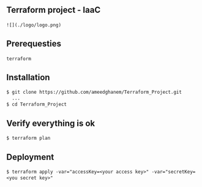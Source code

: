 ## Terraform project - IaaC
    ![](./logo/logo.png)
## Prerequesties
    terraform

## Installation
    $ git clone https://github.com/ameedghanem/Terraform_Project.git
      ...
    $ cd Terraform_Project

## Verify everything is ok
    $ terraform plan

## Deployment
    $ terraform apply -var="accessKey=<your access key>" -var="secretKey=<you secret key>"